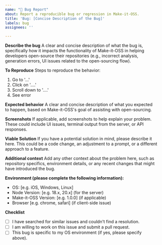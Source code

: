 ```yaml
---
name: "🐛 Bug Report"
about: Report a reproducible bug or regression in Make-it-OSS.
title: 'Bug: [Concise Description of the Bug]'
labels: bug
assignees: ''

---
```


**Describe the bug**
A clear and concise description of what the bug is, specifically how it impacts the functionality of Make-it-OSS in helping developers open-source their repositories (e.g., incorrect analysis, generation errors, UI issues related to the open-sourcing flow).

**To Reproduce**
Steps to reproduce the behavior:
1. Go to '...'
2. Click on '....'
3. Scroll down to '....'
4. See error

**Expected behavior**
A clear and concise description of what you expected to happen, based on Make-it-OSS's goal of assisting with open-sourcing.

**Screenshots**
If applicable, add screenshots to help explain your problem. These could include UI issues, terminal output from the server, or API responses.

**Viable Solution**
If you have a potential solution in mind, please describe it here. This could be a code change, an adjustment to a prompt, or a different approach to a feature.

**Additional context**
Add any other context about the problem here, such as repository specifics, environment details, or any recent changes that might have introduced the bug.

**Environment (please complete the following information):**
 - OS: [e.g. iOS, Windows, Linux]
 - Node Version: [e.g. 18.x, 20.x] (for the server)
 - Make-it-OSS Version: [e.g. 1.0.0] (if applicable)
 - Browser [e.g. chrome, safari] (if client-side issue)

**Checklist**
- [ ] I have searched for similar issues and couldn't find a resolution.
- [ ] I am willing to work on this issue and submit a pull request.
- [ ] This bug is specific to my OS environment (if yes, please specify above).

<!--
  👋 Thank you for taking the time to report a bug in Make-it-OSS!
  Your detailed report helps us ensure the tool is reliable and effective for everyone on their open-source journey.
-->
